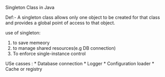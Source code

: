 Singleton Class in Java

Def:- A singleton class allows only one object to be created for that class and provides a global point of access to that object.

use of singleton:

1. to save memeory
2. to manage shared resources(e.g DB connection)
3. To enforce single-instance control


USe casses : * Database connection
             * Logger
             * Configuration loader
             * Cache or registry